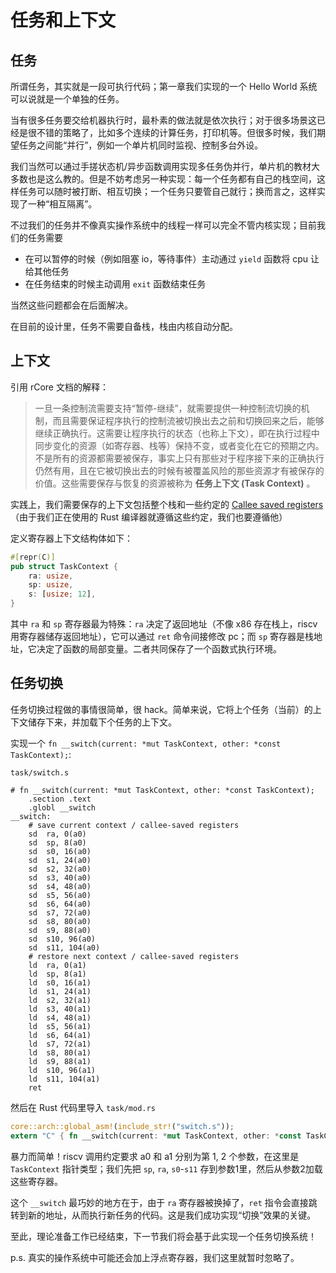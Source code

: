# 任务和上下文

## 任务

所谓任务，其实就是一段可执行代码；第一章我们实现的一个 Hello World 系统可以说就是一个单独的任务。

当有很多任务要交给机器执行时，最朴素的做法就是依次执行；对于很多场景这已经是很不错的策略了，比如多个连续的计算任务，打印机等。但很多时候，我们期望任务之间能“并行”，例如一个单片机同时监视、控制多台外设。

我们当然可以通过手搓状态机/异步函数调用实现多任务伪并行，单片机的教材大多数也是这么教的。但是不妨考虑另一种实现：每一个任务都有自己的栈空间，这样任务可以随时被打断、相互切换；一个任务只要管自己就行；换而言之，这样实现了一种“相互隔离”。

不过我们的任务并不像真实操作系统中的线程一样可以完全不管内核实现；目前我们的任务需要
- 在可以暂停的时候（例如阻塞 io，等待事件）主动通过 `yield` 函数将 cpu 让给其他任务
- 在任务结束的时候主动调用 `exit` 函数结束任务

当然这些问题都会在后面解决。

在目前的设计里，任务不需要自备栈，栈由内核自动分配。

## 上下文

引用 rCore 文档的解释：

> 一旦一条控制流需要支持“暂停-继续”，就需要提供一种控制流切换的机制，而且需要保证程序执行的控制流被切换出去之前和切换回来之后，能够继续正确执行。这需要让程序执行的状态（也称上下文），即在执行过程中同步变化的资源（如寄存器、栈等）保持不变，或者变化在它的预期之内。不是所有的资源都需要被保存，事实上只有那些对于程序接下来的正确执行仍然有用，且在它被切换出去的时候有被覆盖风险的那些资源才有被保存的价值。这些需要保存与恢复的资源被称为 **任务上下文 (Task Context)** 。

实践上，我们需要保存的上下文包括整个栈和一些约定的 [Callee saved registers](https://msyksphinz-self.github.io/riscv-isadoc/html/regs.html) （由于我们正在使用的 Rust 编译器就遵循这些约定，我们也要遵循他）

定义寄存器上下文结构体如下：

```rust
#[repr(C)]
pub struct TaskContext {
    ra: usize,
    sp: usize,
    s: [usize; 12],
}
```

其中 `ra` 和 `sp` 寄存器最为特殊：`ra` 决定了返回地址（不像 x86 存在栈上，riscv 用寄存器储存返回地址），它可以通过 `ret` 命令间接修改 pc；而 `sp` 寄存器是栈地址，它决定了函数的局部变量。二者共同保存了一个函数式执行环境。

## 任务切换

任务切换过程做的事情很简单，很 hack。简单来说，它将上个任务（当前）的上下文储存下来，并加载下个任务的上下文。

实现一个 `fn __switch(current: *mut TaskContext, other: *const TaskContext);`:

`task/switch.s`
```riscv
# fn __switch(current: *mut TaskContext, other: *const TaskContext);
    .section .text
    .globl __switch
__switch:
    # save current context / callee-saved registers
    sd  ra, 0(a0)
    sd  sp, 8(a0)
    sd  s0, 16(a0)
    sd  s1, 24(a0)
    sd  s2, 32(a0)
    sd  s3, 40(a0)
    sd  s4, 48(a0)
    sd  s5, 56(a0)
    sd  s6, 64(a0)
    sd  s7, 72(a0)
    sd  s8, 80(a0)
    sd  s9, 88(a0)
    sd  s10, 96(a0)
    sd  s11, 104(a0)
    # restore next context / callee-saved registers
    ld  ra, 0(a1)
    ld  sp, 8(a1)
    ld  s0, 16(a1)
    ld  s1, 24(a1)
    ld  s2, 32(a1)
    ld  s3, 40(a1)
    ld  s4, 48(a1)
    ld  s5, 56(a1)
    ld  s6, 64(a1)
    ld  s7, 72(a1)
    ld  s8, 80(a1)
    ld  s9, 88(a1)
    ld  s10, 96(a1)
    ld  s11, 104(a1)
    ret
```

然后在 Rust 代码里导入
`task/mod.rs`
```rust
core::arch::global_asm!(include_str!("switch.s"));
extern "C" { fn __switch(current: *mut TaskContext, other: *const TaskContext); }
```

暴力而简单！riscv 调用约定要求 a0 和 a1 分别为第 1, 2 个参数，在这里是 `TaskContext` 指针类型；我们先把 `sp`, `ra`, `s0`-`s11` 存到参数1里，然后从参数2加载这些寄存器。

这个 `__switch` 最巧妙的地方在于，由于 `ra` 寄存器被换掉了，`ret` 指令会直接跳转到新的地址，从而执行新任务的代码。这是我们成功实现“切换”效果的关键。

至此，理论准备工作已经结束，下一节我们将会基于此实现一个任务切换系统！

p.s. 真实的操作系统中可能还会加上浮点寄存器，我们这里就暂时忽略了。